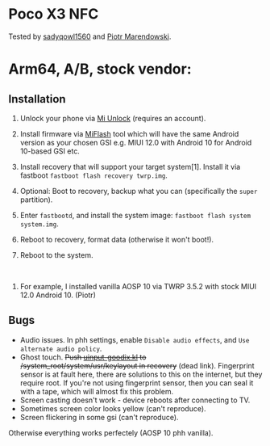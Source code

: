 # Poco X3 NFC

Tested by [sadyqowl1560](https://github.com/sadyqowl1560) and [Piotr Marendowski](https://github.com/piotr-marendowski).

# Arm64, A/B, stock vendor:

## Installation

1. Unlock your phone via [Mi Unlock](https://en.miui.com/unlock/download_en.html) (requires an account).

2. Install firmware via [MiFlash](https://github.com/droidfirmwares/miflashtool/releases) tool which will have the same Android version as your chosen GSI e.g. MIUI 12.0 with Android 10 for Android 10-based GSI etc.

3. Install recovery that will support your target system[1]. Install it via fastboot `fastboot flash recovery twrp.img`.

4. Optional: Boot to recovery, backup what you can (specifically the `super` partition).

5. Enter `fastbootd`, and install the system image: `fastboot flash system system.img`.

6. Reboot to recovery, format data (otherwise it won't boot!).

7. Reboot to the system.

<br>

1. For example, I installed vanilla AOSP 10 via TWRP 3.5.2 with stock MIUI 12.0 Android 10. (Piotr)

## Bugs

- Audio issues. In phh settings, enable `Disable audio effects`, and `Use alternate audio policy`.
- Ghost touch. ~~Push [uinput-goodix.kl](https://del.dog/uinput-goodix.txt) to /system_root/system/usr/keylayout in recovery~~ (dead link). Fingerprint sensor is at fault here, there are solutions to this on the internet, but they require root. If you're not using fingerprint sensor, then you can seal it with a tape, which will almost fix this problem.
- Screen casting doesn't work - device reboots after connecting to TV.
- Sometimes screen color looks yellow (can't reproduce).
- Screen flickering in some gsi (can't reproduce).

Otherwise everything works perfectely (AOSP 10 phh vanilla).
 